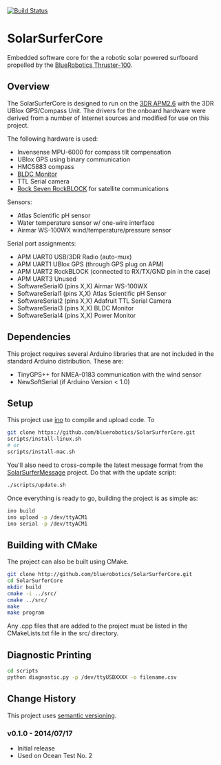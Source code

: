 [![Build Status](https://travis-ci.org/bluerobotics/SolarSurferCore.svg?branch=ino)](https://travis-ci.org/bluerobotics/SolarSurferCore)

# SolarSurferCore

Embedded software core for the a robotic solar powered surfboard propelled by the [BlueRobotics Thruster-100](http://www.bluerobotics.com/thruster).

## Overview

The SolarSurferCore is designed to run on the [3DR APM2.6](https://store.3drobotics.com/products/apm-2-6-kit-1) with the 3DR UBlox GPS/Compass Unit. The drivers for the onboard hardware were derived from a number of Internet sources and modified for use on this project.

The following hardware is used:

* Invensense MPU-6000 for compass tilt compensation
* UBlox GPS using binary communication
* HMC5883 compass
* [BLDC Monitor](https://github.com/rjehangir/bldc_monitor)
* TTL Serial camera
* [Rock Seven RockBLOCK](http://rockblock.rock7mobile.com/) for satellite communications

Sensors:

* Atlas Scientific pH sensor
* Water temperature sensor w/ one-wire interface
* Airmar WS-100WX wind/temperature/pressure sensor

Serial port assignments:

* APM UART0 USB/3DR Radio (auto-mux)
* APM UART1 UBlox GPS (through GPS plug on APM)
* APM UART2 RockBLOCK (connected to RX/TX/GND pin in the case)
* APM UART3 Unused
* SoftwareSerial0 (pins X,X) Airmar WS-100WX
* SoftwareSerial1 (pins X,X) Atlas Scientific pH Sensor
* SoftwareSerial2 (pins X,X) Adafruit TTL Serial Camera
* SoftwareSerial3 (pins X,X) BLDC Monitor
* SoftwareSerial4 (pins X,X) Power Monitor

## Dependencies

This project requires several Arduino libraries that are not included in the standard Arduino distribution. These are:

* TinyGPS++ for NMEA-0183 communication with the wind sensor
* NewSoftSerial (if Arduino Version < 1.0)

## Setup

This project use [ino](https://github.com/amperka/ino) to compile and upload code. To 

```bash
git clone https://github.com/bluerobotics/SolarSurferCore.git
scripts/install-linux.sh
# or
scripts/install-mac.sh
```

You'll also need to cross-compile the latest message format from the [SolarSurferMessage](https://github.com/bluerobotics/SolarSurferMessage) project. Do that with the update script:

```bash
./scripts/update.sh
```

Once everything is ready to go, building the project is as simple as:

```bash
ino build
ino upload -p /dev/ttyACM1
ino serial -p /dev/ttyACM1
```

## Building with CMake

The project can also be built using CMake.

```bash
git clone http://github.com/bluerobotics/SolarSurferCore.git
cd SolarSurferCore
mkdir build
cmake -i ../src/
cmake ../src/
make
make program
```

Any .cpp files that are added to the project must be listed in the CMakeLists.txt file in the src/ directory.

## Diagnostic Printing

```bash
cd scripts
python diagnostic.py -p /dev/ttyUSBXXXX -o filename.csv
```

## Change History

This project uses [semantic versioning](http://semver.org/).

### v0.1.0 - 2014/07/17

* Initial release
* Used on Ocean Test No. 2
